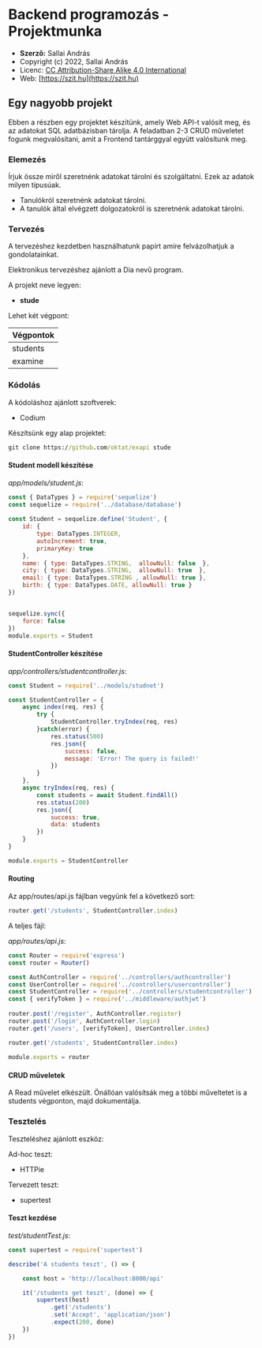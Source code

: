# Backend programozás - Projektmunka

* **Szerző:** Sallai András
* Copyright (c) 2022, Sallai András
* Licenc: [CC Attribution-Share Alike 4.0 International](https://creativecommons.org/licenses/by-sa/4.0/)
* Web: [https://szit.hu](https://szit.hu)

## Egy nagyobb projekt

Ebben a részben egy projektet készítünk, amely Web API-t valósít meg, és az adatokat SQL adatbázisban tárolja. A feladatban 2-3 CRUD műveletet fogunk megvalósítani, amit a Frontend tantárggyal együtt valósítunk meg.

### Elemezés

Írjuk össze miről szeretnénk adatokat tárolni és szolgáltatni. Ezek az adatok milyen típusúak.

* Tanulókról szeretnénk adatokat tárolni.
* A tanulók által elvégzett dolgozatokról is szeretnénk adatokat tárolni.

### Tervezés

A tervezéshez kezdetben használhatunk papírt amire felvázolhatjuk a gondolatainkat.

Elektronikus tervezéshez ajánlott a Dia nevű program.

A projekt neve legyen:

* **stude**

Lehet két végpont:

| Végpontok |
|-|
| students |
| examine |

### Kódolás

A kódoláshoz ajánlott szoftverek:

* Codium

Készítsünk egy alap projektet:

```cmd
git clone https://github.com/oktat/exapi stude
```

#### Student modell készítése

_app/models/student.js_:

```javascript
const { DataTypes } = require('sequelize')
const sequelize = require('../database/database')
 
const Student = sequelize.define('Student', {
    id: { 
        type: DataTypes.INTEGER,
        autoIncrement: true,
        primaryKey: true
    },
    name: { type: DataTypes.STRING,  allowNull: false  },
    city: { type: DataTypes.STRING,  allowNull: true  },
    email: { type: DataTypes.STRING , allowNull: true },
    birth: { type: DataTypes.DATE, allowNull: true }
})


sequelize.sync({
    force: false
})
module.exports = Student
```

#### StudentController készítése

_app/controllers/studentcontlroller.js_:

```javascript
const Student = require('../models/studnet')

const StudentController = {
    async index(req, res) {
        try {
            StudentController.tryIndex(req, res)
        }catch(error) {
            res.status(500)
            res.json({
                success: false,
                message: 'Error! The query is failed!'
            })
        }
    },
    async tryIndex(req, res) {
        const students = await Student.findAll()
        res.status(200)
        res.json({
            success: true,
            data: students
        })
    }
}

module.exports = StudentController
```

#### Routing

Az app/routes/api.js fájlban vegyünk fel a következő sort:

```javascript
router.get('/students', StudentController.index)
```

A teljes fájl:

_app/routes/api.js_:

```javascript
const Router = require('express')
const router = Router()

const AuthController = require('../controllers/authcontroller')
const UserController = require('../controllers/usercontroller')
const StudentController = require('../controllers/studentcontroller')
const { verifyToken } = require('../middleware/authjwt')
 
router.post('/register', AuthController.register)
router.post('/login', AuthController.login)
router.get('/users', [verifyToken], UserController.index)

router.get('/students', StudentController.index)
 
module.exports = router
```

#### CRUD műveletek

A Read művelet elkészült. Önállóan valósítsák meg a többi műveltetet is a students végponton, majd dokumentálja.

### Tesztelés

Teszteléshez ajánlott eszköz:

Ad-hoc teszt:

* HTTPie

Tervezett teszt:

* supertest

#### Teszt kezdése

_test/studentTest.js_:

```javascript
const supertest = require('supertest')

describe('A students teszt', () => {

    const host = 'http://localhost:8000/api' 

    it('/students get teszt', (done) => {
        supertest(host)
            .get('/students')
            .set('Accept', 'application/json')
            .expect(200, done)
    })
})
```
